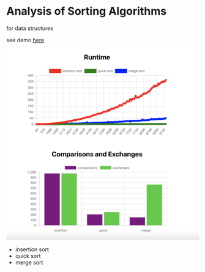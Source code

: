 # Analysis of Sorting Algorithms
for data structures

see demo [here](https://sorting2168.netlify.app/)

![sorting algorithm graph](https://github.com/jisanjung/Sorting-Analysis/blob/master/sorting_graphs.png?raw=true)

- insertion sort
- quick sort
- merge sort